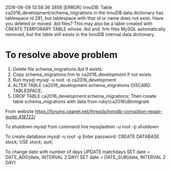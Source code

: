 2016-06-09 13:58:36 3856 [ERROR] InnoDB: Table ca2016_development/schema_migrations in the InnoDB data dictionary has tablespace id 281, but tablespace with that id or name does not exist. Have you deleted or moved .ibd files? This may also be a table created with CREATE TEMPORARY TABLE whose .ibd and .frm files MySQL automatically removed, but the table still exists in the InnoDB internal data dictionary.

To resolve above problem
========================
1) Delete file schema_migrations.ibd if exists.
2) Copy schema_migrations.frm to ca2016_development if not exists.
3) Run mysql
	mysql -u root -p ca2016_development
4) ALTER TABLE ca2016_development.schema_migrations DISCARD TABLESPACE;
5) DROP TABLE ca2016_development.schema_migrations;
Then create table schema_migrations with data from ruby\ca2016\db\migrate

From website
https://forums.cpanel.net/threads/innodb-corruption-repair-guide.418722/

To shutdown mysql from command line
mysqladmin -u root -p shutdown

To create database
mysql -u root -p
Enter password:
CREATE DATABASE stock;
USE stock;
quit;

To change date with number of days
UPDATE matchdays
SET date = DATE_ADD(date, INTERVAL 2 DAY)
SET date = DATE_SUB(date, INTERVAL 2 DAY)
